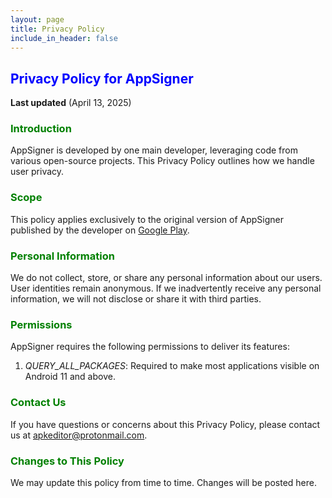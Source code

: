 ```yaml
---
layout: page
title: Privacy Policy
include_in_header: false
---
```


<h2 style="color: blue">Privacy Policy for AppSigner</h2>

**Last updated** (April 13, 2025)

<h3 style="color: green">Introduction</h3>

AppSigner is developed by one main developer, leveraging code from various open-source projects. This Privacy Policy outlines how we handle user privacy.

<h3 style="color: green">Scope</h3>

This policy applies exclusively to the original version of AppSigner published by the developer on <a href="https://play.google.com/store/apps/details?id=com.apk.appsigner" target="_blank">Google Play</a>.

<h3 style="color: green">Personal Information</h3>

We do not collect, store, or share any personal information about our users. User identities remain anonymous. If we inadvertently receive any personal information, we will not disclose or share it with third parties.

<h3 style="color: green">Permissions</h3>

AppSigner requires the following permissions to deliver its features:

1. *QUERY_ALL_PACKAGES*: Required to make most applications visible on Android 11 and above.

<h3 style="color: green">Contact Us</h3>

If you have questions or concerns about this Privacy Policy, please contact us at <a href="mailto:apkeditor@protonmail.com">apkeditor@protonmail.com</a>.

<h3 style="color: green">Changes to This Policy</h3>

We may update this policy from time to time. Changes will be posted here.
